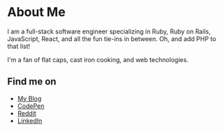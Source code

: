 # About Me

I am a full-stack software engineer specializing in Ruby, Ruby on Rails, JavaScript, React, and all the fun tie-ins in between. Oh, and add PHP to that list!

I'm a fan of flat caps, cast iron cooking, and web technologies.

## Find me on

- [My Blog](https://www.roymosby.me/)
- [CodePen](https://codepen.io/egomadking)
- [Reddit](https://www.reddit.com/user/royemosby)
- [LinkedIn](https://www.linkedin.com/in/roy-mosby/)
